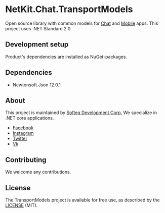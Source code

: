 # NetKit.Chat.TransportModels

Open source library with common models for [Chat](https://github.com/Softeq/NetKit.Chat) and [Mobile](https://github.com/Softeq/XToolkit.Chat/tree/master/Softeq.XToolkit.Chat.SignalRClient) apps. 
This project uses .NET Standard 2.0

## Development setup

Product's dependencies are installed as NuGet-packages.

## Dependencies

 - Newtonsoft.Json 12.0.1

## About

This project is maintained by [Softeq Development Corp.](https://www.softeq.com/)
We specialize in .NET core applications.

 - [Facebook](https://web.facebook.com/Softeq.by/)
 - [Instagram](https://www.instagram.com/softeq/)
 - [Twitter](https://twitter.com/Softeq)
 - [Vk](https://vk.com/club21079655)

## Contributing

We welcome any contributions.

## License

The TransportModels project is available for free use, as described by the [LICENSE](/LICENSE) (MIT).